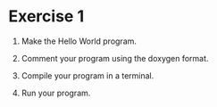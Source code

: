 # Exercise 1


1) Make the Hello World program.
 
2) Comment your program using the doxygen format.
 
3) Compile your program in a terminal.
 
3) Run your program.